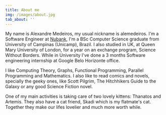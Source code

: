 ```yaml
---
title: About me
img: /images/about.jpg
tab_about: ''
---
```


My name is Alexandre Medeiros, my usual nickname is alemedeiros. I'm a Software
Engineer at [Nubank](www.nubank.com.br), I'm a BSc Computer Science graduate
from University of Campinas (Unicamp), Brazil. I also studied in UK, at Queen
Mary University of London, for a year on an exchange program, Science Without
Borders. While in University I've done a 3 months Software engineering
internship at Google Belo Horizonte office.

I like Computing Theory, Graphs, Functional Programming, Parallel Programming
and Mathematics. I also like to read comics and novels, specially the geeky
ones, like Scott Pilgrim, The Hitchhikers Guide to the Galaxy or any good
Science Fiction novel.

One of my main activities is taking care of two lovely kittens: Thanatos and
Artemis. They also have a cat friend, Skadi which is my flatmate's cat.
Together they make our lifes lovelier and much more worth while.
